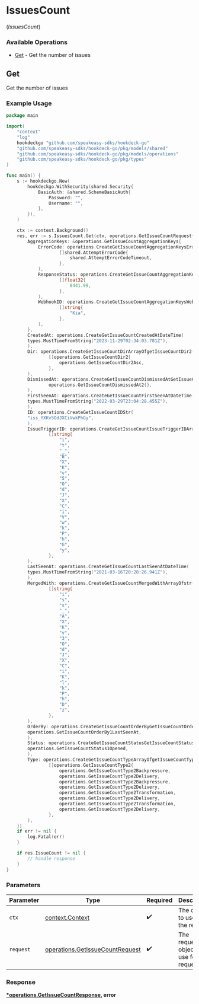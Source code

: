 # IssuesCount
(*IssuesCount*)

### Available Operations

* [Get](#get) - Get the number of issues

## Get

Get the number of issues

### Example Usage

```go
package main

import(
	"context"
	"log"
	hookdeckgo "github.com/speakeasy-sdks/hookdeck-go"
	"github.com/speakeasy-sdks/hookdeck-go/pkg/models/shared"
	"github.com/speakeasy-sdks/hookdeck-go/pkg/models/operations"
	"github.com/speakeasy-sdks/hookdeck-go/pkg/types"
)

func main() {
    s := hookdeckgo.New(
        hookdeckgo.WithSecurity(shared.Security{
            BasicAuth: &shared.SchemeBasicAuth{
                Password: "",
                Username: "",
            },
        }),
    )

    ctx := context.Background()
    res, err := s.IssuesCount.Get(ctx, operations.GetIssueCountRequest{
        AggregationKeys: &operations.GetIssueCountAggregationKeys{
            ErrorCode: operations.CreateGetIssueCountAggregationKeysErrorCodeArrayOfAttemptErrorCode(
                    []shared.AttemptErrorCode{
                        shared.AttemptErrorCodeTimeout,
                    },
            ),
            ResponseStatus: operations.CreateGetIssueCountAggregationKeysResponseStatusArrayOffloat32(
                    []float32{
                        8441.99,
                    },
            ),
            WebhookID: operations.CreateGetIssueCountAggregationKeysWebhookIDArrayOfstr(
                    []string{
                        "Kia",
                    },
            ),
        },
        CreatedAt: operations.CreateGetIssueCountCreatedAtDateTime(
        types.MustTimeFromString("2023-11-29T02:34:03.781Z"),
        ),
        Dir: operations.CreateGetIssueCountDirArrayOfgetIssueCountDir2(
                []operations.GetIssueCountDir2{
                    operations.GetIssueCountDir2Asc,
                },
        ),
        DismissedAt: operations.CreateGetIssueCountDismissedAtGetIssueCountDismissedAt2(
                operations.GetIssueCountDismissedAt2{},
        ),
        FirstSeenAt: operations.CreateGetIssueCountFirstSeenAtDateTime(
        types.MustTimeFromString("2022-03-29T23:04:28.455Z"),
        ),
        ID: operations.CreateGetIssueCountIDStr(
        "iss_YXKv5OdJXCiVwkPhGy",
        ),
        IssueTriggerID: operations.CreateGetIssueCountIssueTriggerIDArrayOfstr(
                []string{
                    "i",
                    "t",
                    "_",
                    "B",
                    "X",
                    "K",
                    "v",
                    "5",
                    "O",
                    "d",
                    "J",
                    "X",
                    "C",
                    "i",
                    "V",
                    "w",
                    "k",
                    "P",
                    "h",
                    "G",
                    "y",
                },
        ),
        LastSeenAt: operations.CreateGetIssueCountLastSeenAtDateTime(
        types.MustTimeFromString("2021-03-16T20:28:26.941Z"),
        ),
        MergedWith: operations.CreateGetIssueCountMergedWithArrayOfstr(
                []string{
                    "i",
                    "s",
                    "s",
                    "_",
                    "A",
                    "X",
                    "K",
                    "v",
                    "3",
                    "O",
                    "d",
                    "J",
                    "X",
                    "C",
                    "i",
                    "K",
                    "l",
                    "k",
                    "P",
                    "h",
                    "D",
                    "z",
                },
        ),
        OrderBy: operations.CreateGetIssueCountOrderByGetIssueCountOrderBy1(
        operations.GetIssueCountOrderBy1LastSeenAt,
        ),
        Status: operations.CreateGetIssueCountStatusGetIssueCountStatus1(
        operations.GetIssueCountStatus1Opened,
        ),
        Type: operations.CreateGetIssueCountTypeArrayOfgetIssueCountType2(
                []operations.GetIssueCountType2{
                    operations.GetIssueCountType2Backpressure,
                    operations.GetIssueCountType2Delivery,
                    operations.GetIssueCountType2Backpressure,
                    operations.GetIssueCountType2Delivery,
                    operations.GetIssueCountType2Transformation,
                    operations.GetIssueCountType2Delivery,
                    operations.GetIssueCountType2Transformation,
                    operations.GetIssueCountType2Delivery,
                },
        ),
    })
    if err != nil {
        log.Fatal(err)
    }

    if res.IssueCount != nil {
        // handle response
    }
}
```

### Parameters

| Parameter                                                                          | Type                                                                               | Required                                                                           | Description                                                                        |
| ---------------------------------------------------------------------------------- | ---------------------------------------------------------------------------------- | ---------------------------------------------------------------------------------- | ---------------------------------------------------------------------------------- |
| `ctx`                                                                              | [context.Context](https://pkg.go.dev/context#Context)                              | :heavy_check_mark:                                                                 | The context to use for the request.                                                |
| `request`                                                                          | [operations.GetIssueCountRequest](../../models/operations/getissuecountrequest.md) | :heavy_check_mark:                                                                 | The request object to use for the request.                                         |


### Response

**[*operations.GetIssueCountResponse](../../models/operations/getissuecountresponse.md), error**

